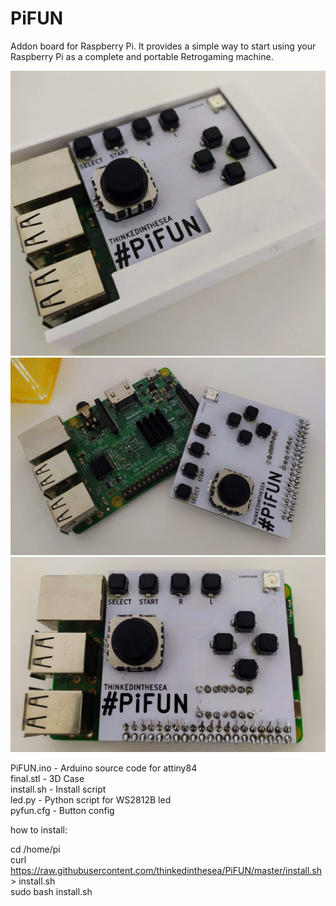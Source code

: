 # PiFUN

Addon board for Raspberry Pi. It provides a simple way to start using your Raspberry Pi as a complete and portable Retrogaming machine.  

  
![Screenshot](IMG_20200110_174037.jpg)  
![Screenshot](IMG_20200110_173826.jpg)  
![Screenshot](IMG_20200110_173849.jpg)  
    
PiFUN.ino   -   Arduino source code for attiny84   
final.stl   -   3D Case   
install.sh  -   Install script   
led.py      -   Python script for WS2812B led   
pyfun.cfg   -   Button config   

how to install:

cd /home/pi\
curl https://raw.githubusercontent.com/thinkedinthesea/PiFUN/master/install.sh > install.sh\
sudo bash install.sh
